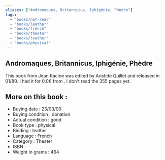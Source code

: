 ```yaml
---
aliases: ["Andromaques, Britannicus, Iphigénie, Phèdre"] 
tags: 
  - "books/not-read" 
  - "books/leather" 
  - "books/french"
  - "books/theater"
  - "books/leather"
  - "books/physical"
---
```



## Andromaques, Britannicus, Iphigénie, Phèdre
This book from Jean Racine was edited by Aristide Quillet and released in 01/80. I had it for 0.0€ from . I don't read the 355 pages yet.

## More on this book :
- Buying date : 23/03/00
- Buying condition : donation
- Actual condition : good
- Book type : physical
- Binding : leather
- Language : French
- Category : Theater
- ISBN : 
- Weight in grams : 464

